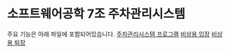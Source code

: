 # 소프트웨어공학 7조 주차관리시스템

주요 기능은 아래 파일에 포함되어있습니다.
[주차관리시스템 프로그램](https://github.com/Allelujaa/django/blob/master/parkinglist/parkfunctions.py)
[비상용 입장](https://github.com/Allelujaa/django/blob/master/parkinglist/emergency_enter.py)
[비상용 퇴장](https://github.com/Allelujaa/django/blob/master/parkinglist/emergency_exit.py)

